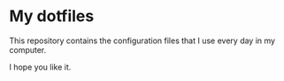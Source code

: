 # My dotfiles

This repository contains the configuration files that I use every day in my computer.

I hope you like it.

